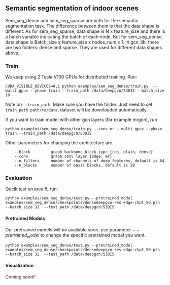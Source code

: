 ## Semantic segmentation of indoor scenes

Sem_seg_dense and sem_seg_sparse are both for the semantic segmentation task. The difference between them is that the data shape is different. 
As for sem_seg_sparse, data shape is N x feature_size and there is a batch variable indicating the batch of each node. 
But for sem_seg_dense, data shape is Batch_size x feature_size x nodes_num x 1. 
In gcn_lib, there are two folders: dense and sparse. They are used for different data shapes above.


### Train
We keep using 2 Tesla V100 GPUs for distributed training. Run:
```
CUDA_VISIBLE_DEVICES=0,1 python examples/sem_seg_dense/train.py  --multi_gpus --phase train --train_path /data/deepgcn/S3DIS --batch_size 16
```
Note on `--train_path`: Make sure you have the folder. Just need to set `--train_path path/to/data`, dataset will be downloaded automatically. 

If you want to train model with other gcn layers (for example mrgcn), run
```
python examples/sem_seg_dense/train.py --conv mr --multi_gpus --phase train --train_path /data/deepgcn/S3DIS 
```
Other parameters for changing the architecture are:
```
    --block         graph backbone block type {res, plain, dense}
    --conv          graph conv layer {edge, mr}
    --n_filters     number of channels of deep features, default is 64
    --n_blocks      number of basic blocks, default is 28
```

### Evaluation
Qucik test on area 5, run:

```
python examples/sem_seg_dense/test.py --pretrained_model examples/sem_seg_dense/checkpoints/densedeepgcn-res-edge-ckpt_50.pth  --batch_size 32  --test_path /data/deepgcn/S3DIS 
```

#### Pretrained Models
Our pretrained models will be available soon.
use parameter $--pretrained_model$ to change the specific pretrained model you want. 
```
python examples/sem_seg_dense/test.py --pretrained_model examples/sem_seg_dense/checkpoints/densedeepgcn-res-edge-ckpt_50.pth  --batch_size 32  --test_path /data/deepgcn/S3DIS
```

#### Visualization
Coming soon!! 
